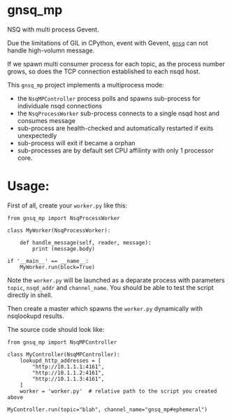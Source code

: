 # gnsq_mp

NSQ with multi process Gevent.

Due the limitations of GIL in CPython, event with Gevent, [`gnsq`](https://github.com/wtolson/gnsq/) can not handle high-volumn message.

If we spawn multi consumer process for each topic, as the process number grows, so does the TCP connection established to each nsqd host.

This `gnsq_mp` project implements a multiprocess mode:

 - the `NsqMPController` process polls and spawns sub-process for individuale nsqd connections
 - the `NsqProcessWorker` sub-process connects to a single nsqd host and consumes message
 - sub-process are health-checked and automatically restarted if exits unexpectedly
 - sub-process will exit if became a orphan
 - sub-processes are by default set CPU affilinty with only 1 processor core.


# Usage:

First of all, create your `worker.py` like this:

    
    from gnsq_mp import NsqProcessWorker

    class MyWorker(NsqProcessWorker):

        def handle_message(self, reader, message):
            print (message.body)

    if '__main__' == __name__:
        MyWorker.run(block=True)


Note the `worker.py` will be launched as a deparate process with parameters `topic`, `nsqd_addr` and `channel_name`. You should be able to test the script directly in shell.


Then create a master which spawns the `worker.py` dynamically with nsqlookupd results.

The source code should look like:


    from gnsq_mp import NsqMPController

    class MyController(NsqMPController):
        lookupd_http_addresses = [
            "http://10.1.1.1:4161",
            "http://10.1.1.2:4161",
            "http://10.1.1.3:4161",
        ]
        worker = 'worker.py'  # relative path to the script you created above

    MyController.run(topic="blah", channel_name="gnsq_mp#ephemeral")

